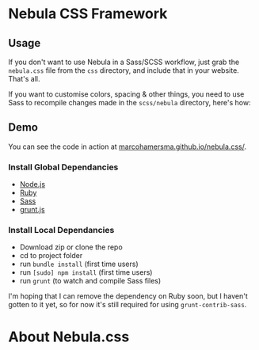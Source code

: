 # Nebula CSS Framework

## Usage
If you don't want to use Nebula in a Sass/SCSS workflow, just grab the `nebula.css` file from the `css` directory, and include that in your website. That's all.

If you want to customise colors, spacing & other things, you need to use Sass to recompile changes made in the `scss/nebula` directory, here's how:

## Demo
You can see the code in action at [marcohamersma.github.io/nebula.css/](http://marcohamersma.github.io/nebula.css/).

### Install Global Dependancies
  * [Node.js](http://nodejs.org)
  * [Ruby](https://www.ruby-lang.org/en/downloads/)
  * [Sass](http://sass-lang.com)
  * [grunt.js](http://grunt.js)

### Install Local Dependancies
  * Download zip or clone the repo
  * cd to project folder
  * run `bundle install` (first time users)
  * run `[sudo] npm install` (first time users)
  * run `grunt` (to watch and compile Sass files)

I'm hoping that I can remove the dependency on Ruby soon, but I haven't gotten to it yet, so for now it's still required for using `grunt-contrib-sass`.

# About Nebula.css
